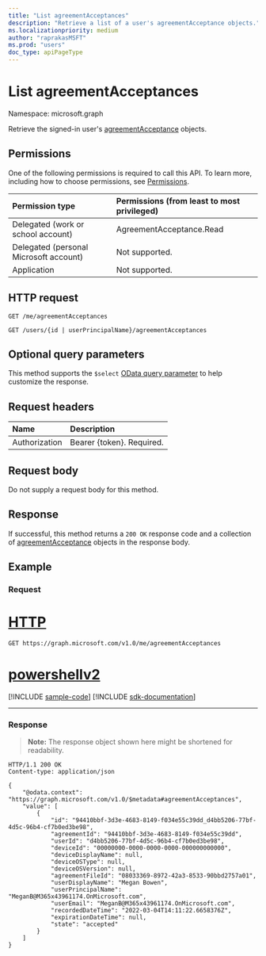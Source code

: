 ```yaml
---
title: "List agreementAcceptances"
description: "Retrieve a list of a user's agreementAcceptance objects."
ms.localizationpriority: medium
author: "raprakasMSFT"
ms.prod: "users"
doc_type: apiPageType
---
```


# List agreementAcceptances

Namespace: microsoft.graph

Retrieve the signed-in user's [agreementAcceptance](../resources/agreementacceptance.md) objects.
## Permissions
One of the following permissions is required to call this API. To learn more, including how to choose permissions, see [Permissions](/graph/permissions-reference).

|Permission type                        | Permissions (from least to most privileged)              |
|:--------------------------------------|:---------------------------------------------------------|
|Delegated (work or school account)     | AgreementAcceptance.Read |
|Delegated (personal Microsoft account) | Not supported. |
|Application                            | Not supported. |

## HTTP request
<!-- { "blockType": "ignored" } -->
```http
GET /me/agreementAcceptances

GET /users/{id | userPrincipalName}/agreementAcceptances
```

## Optional query parameters
This method supports the `$select` [OData query parameter](/graph/query-parameters) to help customize the response.

## Request headers
| Name      |Description|
|:----------|:----------|
| Authorization | Bearer {token}. Required. |

## Request body
Do not supply a request body for this method.
## Response
If successful, this method returns a `200 OK` response code and a collection of [agreementAcceptance](../resources/agreementacceptance.md) objects in the response body.
## Example
### Request


# [HTTP](#tab/http)
<!-- {
  "blockType": "request",
  "name": "get_agreementacceptances"
}-->
```msgraph-interactive
GET https://graph.microsoft.com/v1.0/me/agreementAcceptances
```

# [powershellv2](#tab/powershellv2)
[!INCLUDE [sample-code](../includes/snippets/powershellv2/get-agreementacceptances-powershellv2-snippets.md)]
[!INCLUDE [sdk-documentation](../includes/snippets/snippets-sdk-documentation-link.md)]

---

### Response
>**Note:** The response object shown here might be shortened for readability. 
<!-- {
  "blockType": "response",
  "truncated": true,
  "@odata.type": "microsoft.graph.agreementAcceptance",
  "isCollection": true
} -->
```http
HTTP/1.1 200 OK
Content-type: application/json

{
    "@odata.context": "https://graph.microsoft.com/v1.0/$metadata#agreementAcceptances",
    "value": [
        {
            "id": "94410bbf-3d3e-4683-8149-f034e55c39dd_d4bb5206-77bf-4d5c-96b4-cf7b0ed3be98",
            "agreementId": "94410bbf-3d3e-4683-8149-f034e55c39dd",
            "userId": "d4bb5206-77bf-4d5c-96b4-cf7b0ed3be98",
            "deviceId": "00000000-0000-0000-0000-000000000000",
            "deviceDisplayName": null,
            "deviceOSType": null,
            "deviceOSVersion": null,
            "agreementFileId": "08033369-8972-42a3-8533-90bbd2757a01",
            "userDisplayName": "Megan Bowen",
            "userPrincipalName": "MeganB@M365x43961174.OnMicrosoft.com",
            "userEmail": "MeganB@M365x43961174.OnMicrosoft.com",
            "recordedDateTime": "2022-03-04T14:11:22.6658376Z",
            "expirationDateTime": null,
            "state": "accepted"
        }
    ]
}
```

<!-- uuid: 8fcb5dbc-d5aa-4681-8e31-b001d5168d79
2015-10-25 14:57:30 UTC -->
<!--
{
  "type": "#page.annotation",
  "description": "List agreementAcceptances",
  "keywords": "",
  "section": "documentation",
  "tocPath": "",
  "suppressions": [
  ]
}
-->
